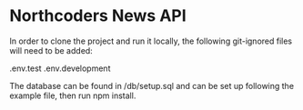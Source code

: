 # Northcoders News API

In order to clone the project and run it locally, the following git-ignored files will need to be added:

.env.test
.env.development

The database can be found in /db/setup.sql and can be set up following the example file, then run
npm install.

